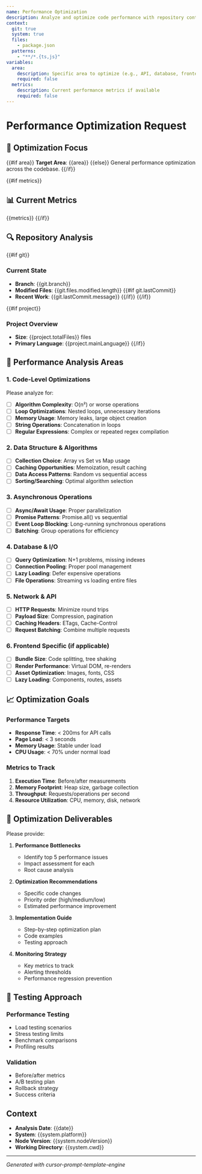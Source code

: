 ```yaml
---
name: Performance Optimization
description: Analyze and optimize code performance with repository context
context:
  git: true
  system: true
  files:
    - package.json
  patterns:
    - "**/*.{ts,js}"
variables:
  area:
    description: Specific area to optimize (e.g., API, database, frontend)
    required: false
  metrics:
    description: Current performance metrics if available
    required: false
---
```


# Performance Optimization Request

## 🎯 Optimization Focus
{{#if area}}
**Target Area**: {{area}}
{{else}}
General performance optimization across the codebase.
{{/if}}

{{#if metrics}}
## 📊 Current Metrics
{{metrics}}
{{/if}}

## 🔍 Repository Analysis
{{#if git}}
### Current State
- **Branch**: {{git.branch}}
- **Modified Files**: {{git.files.modified.length}}
{{#if git.lastCommit}}
- **Recent Work**: {{git.lastCommit.message}}
{{/if}}
{{/if}}

{{#if project}}
### Project Overview
- **Size**: {{project.totalFiles}} files
- **Primary Language**: {{project.mainLanguage}}
{{/if}}

## 🚀 Performance Analysis Areas

### 1. Code-Level Optimizations
Please analyze for:
- [ ] **Algorithm Complexity**: O(n²) or worse operations
- [ ] **Loop Optimizations**: Nested loops, unnecessary iterations
- [ ] **Memory Usage**: Memory leaks, large object creation
- [ ] **String Operations**: Concatenation in loops
- [ ] **Regular Expressions**: Complex or repeated regex compilation

### 2. Data Structure & Algorithms
- [ ] **Collection Choice**: Array vs Set vs Map usage
- [ ] **Caching Opportunities**: Memoization, result caching
- [ ] **Data Access Patterns**: Random vs sequential access
- [ ] **Sorting/Searching**: Optimal algorithm selection

### 3. Asynchronous Operations
- [ ] **Async/Await Usage**: Proper parallelization
- [ ] **Promise Patterns**: Promise.all() vs sequential
- [ ] **Event Loop Blocking**: Long-running synchronous operations
- [ ] **Batching**: Group operations for efficiency

### 4. Database & I/O
- [ ] **Query Optimization**: N+1 problems, missing indexes
- [ ] **Connection Pooling**: Proper pool management
- [ ] **Lazy Loading**: Defer expensive operations
- [ ] **File Operations**: Streaming vs loading entire files

### 5. Network & API
- [ ] **HTTP Requests**: Minimize round trips
- [ ] **Payload Size**: Compression, pagination
- [ ] **Caching Headers**: ETags, Cache-Control
- [ ] **Request Batching**: Combine multiple requests

### 6. Frontend Specific (if applicable)
- [ ] **Bundle Size**: Code splitting, tree shaking
- [ ] **Render Performance**: Virtual DOM, re-renders
- [ ] **Asset Optimization**: Images, fonts, CSS
- [ ] **Lazy Loading**: Components, routes, assets

## 📈 Optimization Goals

### Performance Targets
- **Response Time**: < 200ms for API calls
- **Page Load**: < 3 seconds
- **Memory Usage**: Stable under load
- **CPU Usage**: < 70% under normal load

### Metrics to Track
1. **Execution Time**: Before/after measurements
2. **Memory Footprint**: Heap size, garbage collection
3. **Throughput**: Requests/operations per second
4. **Resource Utilization**: CPU, memory, disk, network

## 🔧 Optimization Deliverables

Please provide:

1. **Performance Bottlenecks**
   - Identify top 5 performance issues
   - Impact assessment for each
   - Root cause analysis

2. **Optimization Recommendations**
   - Specific code changes
   - Priority order (high/medium/low)
   - Estimated performance improvement

3. **Implementation Guide**
   - Step-by-step optimization plan
   - Code examples
   - Testing approach

4. **Monitoring Strategy**
   - Key metrics to track
   - Alerting thresholds
   - Performance regression prevention

## 🧪 Testing Approach

### Performance Testing
- Load testing scenarios
- Stress testing limits
- Benchmark comparisons
- Profiling results

### Validation
- Before/after metrics
- A/B testing plan
- Rollback strategy
- Success criteria

## Context
- **Analysis Date**: {{date}}
- **System**: {{system.platform}}
- **Node Version**: {{system.nodeVersion}}
- **Working Directory**: {{system.cwd}}

---
*Generated with cursor-prompt-template-engine*